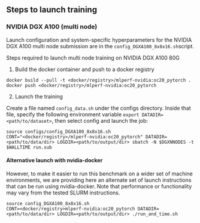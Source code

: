 ## Steps to launch training

### NVIDIA DGX A100 (multi node)

Launch configuration and system-specific hyperparameters for the NVIDIA DGX A100
multi node submission are in the `config_DGXA100_8x8x16.sh`script.

Steps required to launch multi node training on NVIDIA DGX A100 80G

1. Build the docker container and push to a docker registry

```
docker build --pull -t <docker/registry>/mlperf-nvidia:oc20_pytorch .
docker push <docker/registry>/mlperf-nvidia:oc20_pytorch
```

2. Launch the training

Create a file named `config_data.sh` under the configs directory. Inside that file, specify the following environment variable `export DATADIR=<path/to/dataset>`, then select config and launch the job:

```
source configs/config_DGXA100_8x8x16.sh
CONT="<docker/registry>/mlperf-nvidia:oc20_pytorch" DATADIR=<path/to/data/dir> LOGDIR=<path/to/output/dir> sbatch -N $DGXNNODES -t $WALLTIME run.sub
```

#### Alternative launch with nvidia-docker

However, to make it easier to run this benchmark on a wider set of machine
environments, we are providing here an alternate set of launch instructions
that can be run using nvidia-docker. Note that performance or functionality may
vary from the tested SLURM instructions.

```
source config_DGXA100_8x8x16.sh
CONT=<docker/registry>mlperf-nvidia:oc20_pytorch DATADIR=<path/to/data/dir> LOGDIR=<path/to/output/dir> ./run_and_time.sh
```
